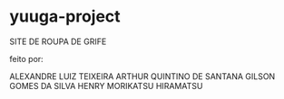 # yuuga-project

SITE DE ROUPA DE GRIFE 

feito por:

ALEXANDRE LUIZ TEIXEIRA
ARTHUR QUINTINO DE SANTANA
GILSON GOMES DA SILVA
HENRY MORIKATSU HIRAMATSU
